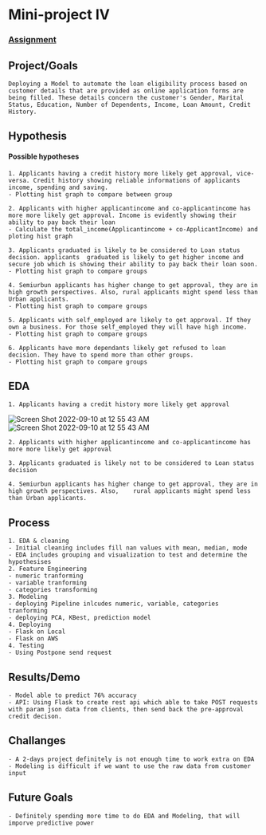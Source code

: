 # Mini-project IV

### [Assignment](assignment.md)

## Project/Goals

    Deploying a Model to automate the loan eligibility process based on customer details that are provided as online application forms are being filled. These details concern the customer's Gender, Marital Status, Education, Number of Dependents, Income, Loan Amount, Credit History.

## Hypothesis
#### Possible hypotheses

    1. Applicants having a credit history more likely get approval, vice-versa. Credit history showing reliable informations of applicants income, spending and saving.
    - Plotting hist graph to compare between group

    2. Applicants with higher applicantincome and co-applicantincome has more more likely get approval. Income is evidently showing their ability to pay back their loan
    - Calculate the total_income(Applicantincome + co-ApplicantIncome) and ploting hist graph

    3. Applicants graduated is likely to be considered to Loan status decision. applicants  graduated is likely to get higher income and secure job which is showing their ability to pay back their loan soon.
    - Plotting hist graph to compare groups

    4. Semiurbun applicants has higher change to get approval, they are in high growth perspectives. Also, rural applicants might spend less than Urban applicants.
    - Plotting hist graph to compare groups

    5. Applicants with self_employed are likely to get approval. If they own a business. For those self_employed they will have high income.
    - Plotting hist graph to compare groups

    6. Applicants have more dependants likely get refused to loan decision. They have to spend more than other groups.
    - Plotting hist graph to compare groups

## EDA 
    1. Applicants having a credit history more likely get approval
![Screen Shot 2022-09-10 at 12 55 43 AM](https://user-images.githubusercontent.com/93171100/189472317-4d56e877-f8a5-48b1-bbe5-c218555fa174.png)
![Screen Shot 2022-09-10 at 12 55 43 AM](https://user-images.githubusercontent.com/93171100/189472374-55ee38d8-5679-4f98-abdb-60aca7e8a05a.png)


    2. Applicants with higher applicantincome and co-applicantincome has more more likely get approval

    3. Applicants graduated is likely not to be considered to Loan status decision

    4. Semiurbun applicants has higher change to get approval, they are in high growth perspectives. Also,    rural applicants might spend less than Urban applicants.

## Process
    1. EDA & cleaning
    - Initial cleaning includes fill nan values with mean, median, mode
    - EDA includes grouping and visualization to test and determine the hypothesises
    2. Feature Engineering
    - numeric tranforming
    - variable tranforming
    - categories transforming
    3. Modeling
    - deploying Pipeline inlcudes numeric, variable, categories tranforming
    - deploying PCA, KBest, prediction model
    4. Deploying
    - Flask on Local
    - Flask on AWS
    4. Testing
    - Using Postpone send request

## Results/Demo
    - Model able to predict 76% accuracy
    - API: Using Flask to create rest api which able to take POST requests with param json data from clients, then send back the pre-approval credit decison.

## Challanges 
    - A 2-days project definitely is not enough time to work extra on EDA
    - Modeling is difficult if we want to use the raw data from customer input

## Future Goals
    - Definitely spending more time to do EDA and Modeling, that will imporve predictive power
